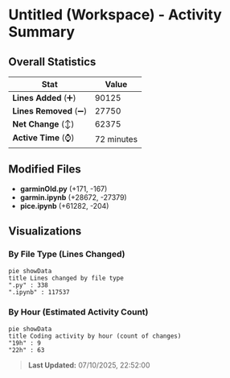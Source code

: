 # Untitled (Workspace) - Activity Summary 

## Overall Statistics

| Stat                   | Value                                                             |
| ---------------------- | ----------------------------------------------------------------- |
| **Lines Added** (➕)   | 90125                                          |
| **Lines Removed** (➖) | 27750                                        |
| **Net Change** (↕)    | 62375                |
| **Active Time** (⌚)   | 72 minutes |


## Modified Files
- **garminOld.py** (+171, -167)
- **garmin.ipynb** (+28672, -27379)
- **pice.ipynb** (+61282, -204)

## Visualizations

### By File Type (Lines Changed)

```mermaid
pie showData
title Lines changed by file type
".py" : 338
".ipynb" : 117537
```

### By Hour (Estimated Activity Count)

```mermaid
pie showData
title Coding activity by hour (count of changes)
"19h" : 9
"22h" : 63
```


> **Last Updated:** 07/10/2025, 22:52:00